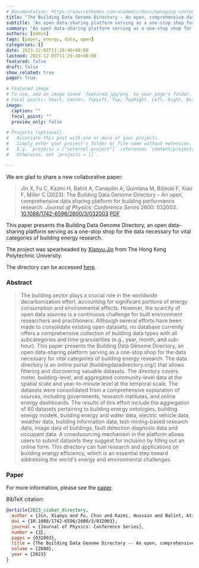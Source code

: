 ```yaml
---
# Documentation: https://sourcethemes.com/academic/docs/managing-content/
title: "The Building Data Genome Directory – An open, comprehensive data sharing platform for building performance research"
subtitle: "An open data-sharing platform serving as a one-stop shop for the data necessary for vital categories of building energy research."
summary: "An open data-sharing platform serving as a one-stop shop for the data necessary for vital categories of building energy research."
authors: [admin]
tags: [paper, energy, data, open]
categories: []
date: 2023-12-03T11:29:46+08:00
lastmod: 2023-12-03T11:29:46+08:00
featured: false
draft: false
show_related: true
pager: true

# Featured image
# To use, add an image named `featured.jpg/png` to your page's folder.
# Focal points: Smart, Center, TopLeft, Top, TopRight, Left, Right, BottomLeft, Bottom, BottomRight.
image:
  caption: ""
  focal_point: ""
  preview_only: false

# Projects (optional).
#   Associate this post with one or more of your projects.
#   Simply enter your project's folder or file name without extension.
#   E.g. `projects = ["internal-project"]` references `content/project/deep-learning/index.md`.
#   Otherwise, set `projects = []`.

---
```


We are glad to share a new collaborative paper:

> Jin X, Fu C, Kazmi H, Balint A, Canaydin A, Quintana M, Biljecki F, Xiao F, Miller C (2023): The Building Data Genome Directory – An open, comprehensive data sharing platform for building performance research. _Journal of Physics: Conference Series_ 2600: 032003. [<i class="ai ai-doi-square ai"></i> 10.1088/1742-6596/2600/3/032003](https://doi.org/10.1088/1742-6596/2600/3/032003) [<i class="far fa-file-pdf"></i> PDF](/publication/2023-cisbat-directory/2023-cisbat-directory.pdf)</i>  <i class="ai ai-open-access-square ai"></i>

This paper presents the Building Data Genome Directory, an open data-sharing platform serving as a one-stop shop for the data necessary for vital categories of building energy research.

The project was spearheaded by [Xiaoyu Jin](https://www.researchgate.net/profile/Xiaoyu-Jin-8) from The Hong Kong Polytechnic University.

The directory can be accessed [here](http://buildingdatadirectory.org/).

### Abstract

> The building sector plays a crucial role in the worldwide decarbonization effort, accounting for significant portions of energy consumption and environmental effects. However, the scarcity of open data sources is a continuous challenge for built environment researchers and practitioners. Although several efforts have been made to consolidate existing open datasets, no database currently offers a comprehensive collection of building data types with all subcategories and time granularities (e.g., year, month, and sub-hour). This paper presents the Building Data Genome Directory, an open data-sharing platform serving as a one-stop shop for the data necessary for vital categories of building energy research. The data directory is an online portal (buildingdatadirectory.org/) that allows filtering and discovering valuable datasets. The directory covers meter, building-level, and aggregated community-level data at the spatial scale and year-to-minute level at the temporal scale. The datasets were consolidated from a comprehensive exploration of sources, including governments, research institutes, and online energy dashboards. The results of this effort include the aggregation of 60 datasets pertaining to building energy ontologies, building energy models, building energy and water data, electric vehicle data, weather data, building information data, text-mining-based research data, image data of buildings, fault detection diagnosis data and occupant data. A crowdsourcing mechanism in the platform allows users to submit datasets they suggest for inclusion by filling out an online form. This directory can fuel research and applications on building energy efficiency, which is an essential step toward addressing the world's energy and environmental challenges.

### Paper 

For more information, please see the [paper](/publication/2023-cisbat-directory/).

BibTeX citation:
```bibtex
@article{2023_cisbat_directory,
  author = {Jin, Xiaoyu and Fu, Chun and Kazmi, Hussain and Balint, Atilla and Canaydin, Ada and Quintana, Matias and Biljecki, Filip and Xiao, Fu and Miller, Clayton},
  doi = {10.1088/1742-6596/2600/3/032003},
  journal = {Journal of Physics: Conference Series},
  number = {3},
  pages = {032003},
  title = {The Building Data Genome Directory -- An open, comprehensive data sharing platform for building performance research},
  volume = {2600},
  year = {2023}
}
```

